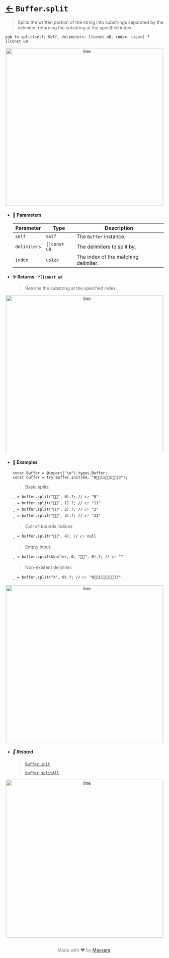 # [←](../Buffer.md) `Buffer`.`split`

> Splits the written portion of the string into substrings separated by the delimiter, returning the substring at the specified index.

```zig
pub fn split(self: Self, delimiters: []const u8, index: usize) ?[]const u8
```


<div align="center">
<img src="https://github.com/maysara-elshewehy/io-bench/tree/main/dist/img/md/line.png" alt="line" style="width:500px;"/>
</div>

- #### 🧩 Parameters

    | Parameter    | Type         | Description                          |
    | ------------ | ------------ | ------------------------------------ |
    | `self`       | `Self`       | The `Buffer` instance.               |
    | `delimiters` | `[]const u8` | The delimiters to split by.          |
    | `index`      | `usize`      | The index of the matching delimiter. |

- #### ✨ Returns : `?[]const u8`

    > Returns the substring at the specified index.

<div align="center">
<img src="https://github.com/maysara-elshewehy/io-bench/tree/main/dist/img/md/line.png" alt="line" style="width:500px;"/>
</div>

- #### 🧪 Examples

    ```zig
    const Buffer = @import("io").types.Buffer;
    const buffer = try Buffer.init(64, "0👨‍🏭11👨‍🏭2👨‍🏭33");
    ```

    > Basic splits
    ```zig
    _ = buffer.split("👨‍🏭", 0).?; // 👉 "0"
    _ = buffer.split("👨‍🏭", 1).?; // 👉 "11"
    _ = buffer.split("👨‍🏭", 2).?; // 👉 "2"
    _ = buffer.split("👨‍🏭", 3).?; // 👉 "33"
    ```

    > Out-of-bounds indices
    ```zig
    _ = buffer.split("👨‍🏭", 4); // 👉 null
    ```

    > Empty input.
    ```zig
    _ = buffer.split(&buffer, 0, "👨‍🏭", 0).?; // 👉 ""
    ```

    > Non-existent delimiter.
    ```zig
    _ = buffer.split("X", 0).?; // 👉 "0👨‍🏭11👨‍🏭2👨‍🏭33"
    ```

<div align="center">
<img src="https://github.com/maysara-elshewehy/io-bench/tree/main/dist/img/md/line.png" alt="line" style="width:500px;"/>
</div>

- ##### 🔗 Related

  > [`Buffer.init`](./init.md)

  > [`Buffer.splitAll`](./splitAll.md)

<div align="center">
<img src="https://github.com/maysara-elshewehy/io-bench/tree/main/dist/img/md/line.png" alt="line" style="width:500px;"/>
</div>

<p align="center" style="color:grey;"><br />Made with ❤️ by <a href="http://github.com/maysara-elshewehy" target="blank">Maysara</a>.</p>
